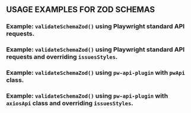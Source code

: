## USAGE EXAMPLES FOR ZOD SCHEMAS

### Example: `validateSchemaZod()` using **Playwright standard API requests**.

### Example: `validateSchemaZod()` using **Playwright standard API requests** and overriding `issuesStyles`.

### Example: `validateSchemaZod()` using **`pw-api-plugin`** with `pwApi` class.

### Example: `validateSchemaZod()` using **`pw-api-plugin`** with `axiosApi` class and overriding `issuesStyles`.
